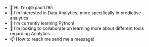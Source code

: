 - 👋 Hi, I’m @kpaul1795
- 👀 I’m interested in Data Analytics, more specifically in predictive analytics.
- 🌱 I’m currently learning Python!
- 💞️ I’m looking to collaborate on learning more about different tools regarding Analytics.
- 📫 How to reach me send me a message!

<!---
kpaul1795/kpaul1795 is a ✨ special ✨ repository because its `README.md` (this file) appears on your GitHub profile.
You can click the Preview link to take a look at your changes.
--->
